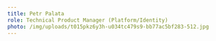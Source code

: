 ```yaml
---
title: Petr Palata
role: Technical Product Manager (Platform/Identity)
photo: /img/uploads/t015pkz6y3h-u034tc479s9-bb77ac5bf283-512.jpg
---
```

